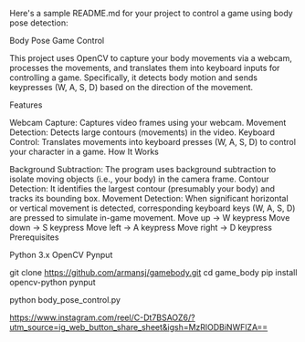 
Here's a sample README.md for your project to control a game using body pose detection:

Body Pose Game Control

This project uses OpenCV to capture your body movements via a webcam, processes the movements, and translates them into keyboard inputs for controlling a game. Specifically, it detects body motion and sends keypresses (W, A, S, D) based on the direction of the movement.

Features

Webcam Capture: Captures video frames using your webcam.
Movement Detection: Detects large contours (movements) in the video.
Keyboard Control: Translates movements into keyboard presses (W, A, S, D) to control your character in a game.
How It Works

Background Subtraction: The program uses background subtraction to isolate moving objects (i.e., your body) in the camera frame.
Contour Detection: It identifies the largest contour (presumably your body) and tracks its bounding box.
Movement Detection: When significant horizontal or vertical movement is detected, corresponding keyboard keys (W, A, S, D) are pressed to simulate in-game movement.
Move up → W keypress
Move down → S keypress
Move left → A keypress
Move right → D keypress
Prerequisites

Python 3.x
OpenCV
Pynput

git clone https://github.com/armansj/gamebody.git
cd game_body
pip install opencv-python pynput

python body_pose_control.py

https://www.instagram.com/reel/C-Dt7BSAOZ6/?utm_source=ig_web_button_share_sheet&igsh=MzRlODBiNWFlZA==

